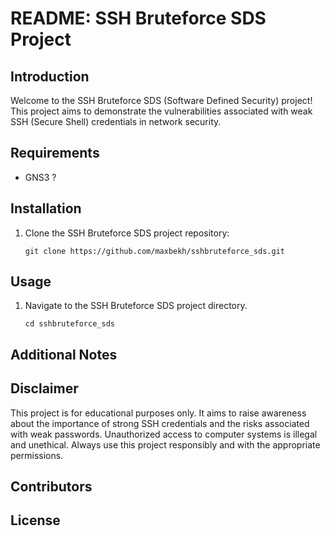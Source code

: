 # README: SSH Bruteforce SDS Project

## Introduction

Welcome to the SSH Bruteforce SDS (Software Defined Security) project! This project aims to demonstrate the vulnerabilities associated with weak SSH (Secure Shell) credentials in network security.

## Requirements

- GNS3 ?

## Installation

1. Clone the SSH Bruteforce SDS project repository:
    ```
    git clone https://github.com/maxbekh/sshbruteforce_sds.git
    ```

## Usage

1. Navigate to the SSH Bruteforce SDS project directory.
    ```
    cd sshbruteforce_sds
    ```

## Additional Notes


## Disclaimer

This project is for educational purposes only. It aims to raise awareness about the importance of strong SSH credentials and the risks associated with weak passwords. Unauthorized access to computer systems is illegal and unethical. Always use this project responsibly and with the appropriate permissions.

## Contributors

## License

